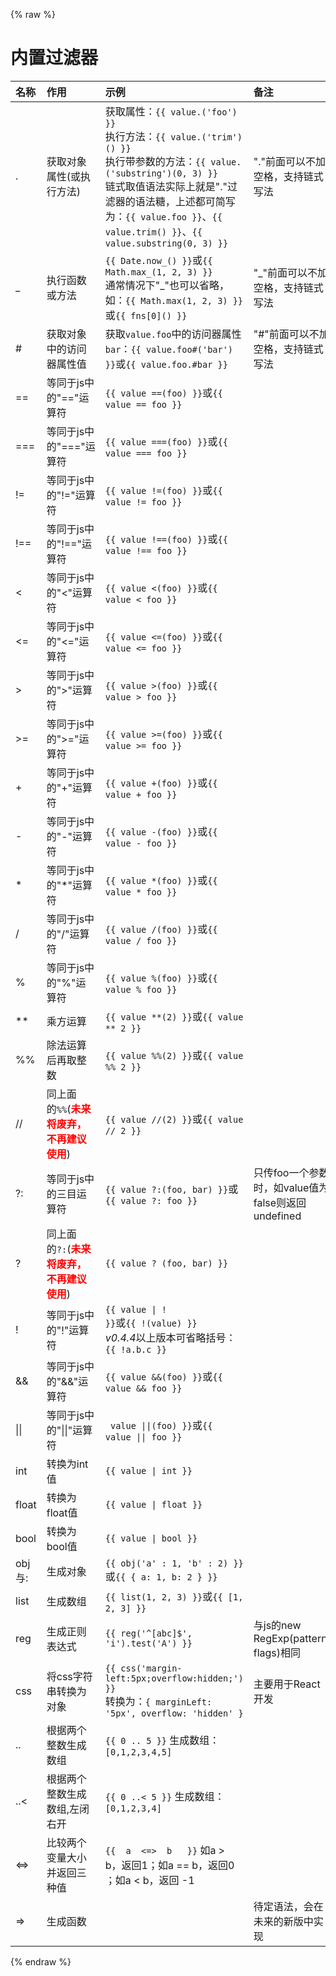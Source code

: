 {% raw %}
# 内置过滤器

| 名称           | 作用                      | 示例                                  | 备注                       |
|:---------------|:-------------------------|:--------------------------------------|:---------------------------|
| .              | 获取对象属性(或执行方法)     | 获取属性：```{{ value.('foo') }}```<br>执行方法：```{{ value.('trim')() }}```<br>执行带参数的方法：```{{ value.('substring')(0, 3) }}```<br>链式取值语法实际上就是"."过滤器的语法糖，上述都可简写为：```{{ value.foo }}```、```{{ value.trim() }}```、```{{ value.substring(0, 3) }}```  | "."前面可以不加空格，支持链式写法 |
| _              | 执行函数或方法     | ```{{ Date.now_() }}```或```{{ Math.max_(1, 2, 3) }}```<br>通常情况下"_"也可以省略，如：```{{ Math.max(1, 2, 3) }}```或```{{ fns[0]() }}```                    | "_"前面可以不加空格，支持链式写法                          |
| #              | 获取对象中的访问器属性值     | 获取`value.foo`中的访问器属性`bar`：```{{ value.foo#('bar') }}```或```{{ value.foo.#bar }}```                    | "#"前面可以不加空格，支持链式写法                          |
| ==             | 等同于js中的"=="运算符     | ```{{ value ==(foo) }}```或```{{ value == foo }}```                    |                           |
| ===            | 等同于js中的"==="运算符    | ```{{ value ===(foo) }}```或```{{ value === foo }}```                   |                           |
| !=             | 等同于js中的"!="运算符     | ```{{ value !=(foo) }}```或```{{ value != foo }}```                    |                           |
| !==            | 等同于js中的"!=="运算符    | ```{{ value !==(foo) }}```或```{{ value !== foo }}```                   |                           |
| <              | 等同于js中的"<"运算符      | ```{{ value <(foo) }}```或```{{ value < foo }}```                     |                           |
| <=             | 等同于js中的"<="运算符     | ```{{ value <=(foo) }}```或```{{ value <= foo }}```                     |                           |
| >              | 等同于js中的">"运算符      | ```{{ value >(foo) }}```或```{{ value > foo }}```                      |                           |
| >=             | 等同于js中的">="运算符     | ```{{ value >=(foo) }}```或```{{ value >= foo }}```                     |                           |
| +              | 等同于js中的"+"运算符      | ```{{ value +(foo) }}```或```{{ value + foo }}```                      |                           |
| -              | 等同于js中的"-"运算符      | ```{{ value -(foo) }}```或```{{ value - foo }}```                      |                           |
| *              | 等同于js中的"*"运算符      | ```{{ value *(foo) }}```或```{{ value * foo }}```                      |                           |
| /              | 等同于js中的"/"运算符      | ```{{ value /(foo) }}```或```{{ value / foo }}```                      |                           |
| %              | 等同于js中的"%"运算符      | ```{{ value %(foo) }}```或```{{ value % foo }}```                      |                           |
| **             | 乘方运算      | ```{{ value **(2) }}```或```{{ value ** 2 }}```                      |                           |
| %%             | 除法运算后再取整数      | ```{{ value %%(2) }}```或```{{ value %% 2 }}```                      |                          |
| //             | 同上面的`%%`(<b style="color:red">未来将废弃，不再建议使用</b>)      | ```{{ value //(2) }}```或```{{ value // 2 }}```                      |                          |
| ?:              | 等同于js中的三目运算符  | ```{{ value ?:(foo, bar) }}```或```{{ value ?: foo }}```                | 只传foo一个参数时，如value值为false则返回undefined                           |
| ?              | 同上面的`?:`(<b style="color:red">未来将废弃，不再建议使用</b>)  | ```{{ value ? (foo, bar) }}```                |                            |
| !              | 等同于js中的"!"运算符      | <code>{{ value &#124; ! }}</code>或```{{ !(value) }}```<br><i>v0.4.4</i>以上版本可省略括号：```{{ !a.b.c }}```  |                           |
| &&             | 等同于js中的"&&"运算符     | ```{{ value &&(foo) }}```或```{{ value && foo }}```                     |                           |
| &#124;&#124;   | 等同于js中的"&#124;&#124;"运算符    | <code> value &#124;&#124;(foo) }}</code>或<code>{{ value &#124;&#124; foo }}</code>                  |                           |
| int            | 转换为int值                | <code>{{ value &#124; int }}</code>                     |                           |  
| float          | 转换为float值              | <code>{{ value &#124; float }}</code>                   |                           |
| bool           | 转换为bool值               | <code>{{ value &#124; bool }}</code>                    |                           |
| obj与:         | 生成对象                   | ```{{ obj('a' : 1, 'b' : 2) }}```或```{{ { a: 1, b: 2 } }}```          |                           |
| list           | 生成数组                   | ```{{ list(1, 2, 3) }}```或```{{ [1, 2, 3] }}```                    |                           |
| reg            | 生成正则表达式             | ```{{ reg('^[abc]$', 'i').test('A') }}```     | 与js的new RegExp(pattern, flags)相同     |
| css            | 将css字符串转换为对象       | ```{{ css('margin-left:5px;overflow:hidden;') }}```<br>转换为：```{ marginLeft: '5px', overflow: 'hidden' }```  | 主要用于React开发          |
| ..            | 根据两个整数生成数组       | ```{{ 0 .. 5 }}``` 生成数组：`[0,1,2,3,4,5]`|            |
| ..<          | 根据两个整数生成数组,左闭右开       | ```{{ 0 ..< 5 }}``` 生成数组：`[0,1,2,3,4]`|             |
| <=>          | 比较两个变量大小并返回三种值       | ```{{  a  <=>  b   }}``` 如a > b，返回1；如a == b，返回0 ；如a < b，返回 -1 | &nbsp;           |
| =>           | 生成函数                   |                                            | 待定语法，会在未来的新版中实现            |
{% endraw %}